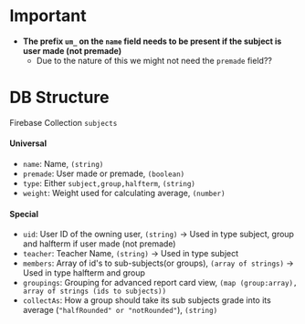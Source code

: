 # Important
- **The prefix `um_` on the `name` field needs to be present if the subject is user made (not premade)**
    - Due to the nature of this we might not need the `premade` field??

# DB Structure
Firebase Collection `subjects`
#### Universal
- `name`: Name, `(string)`
- `premade`: User made or premade, `(boolean)`
- `type`: Either `subject,group,halfterm`, `(string)`
- `weight`: Weight used for calculating average, `(number)`
#### Special
- `uid`: User ID of the owning user, `(string)` -> Used in type subject, group and halfterm if user made (not premade)
- `teacher`: Teacher Name, `(string)` -> Used in type subject
- `members`: Array of id's to sub-subjects(or groups), `(array of strings)` -> Used in type halfterm and group
- `groupings`: Grouping for advanced report card view, `(map (group:array), array of strings (ids to subjects))`
- `collectAs`: How a group should take its sub subjects grade into its average (`"halfRounded" or "notRounded"`), `(string)`

